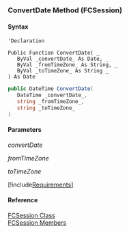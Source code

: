 ﻿### ConvertDate Method (FCSession)

#### Syntax

```vbnet
'Declaration

Public Function ConvertDate( _
   ByVal _convertDate_ As Date, _
   ByVal _fromTimeZone_ As String, _
   ByVal _toTimeZone_ As String _
) As Date
```

```csharp
public DateTime ConvertDate( 
   DateTime _convertDate_,
   string _fromTimeZone_,
   string _toTimeZone_
)
```

#### Parameters

_convertDate_

_fromTimeZone_

_toTimeZone_

[!include[Requirements](../partials/requirements.md)]

#### Reference

[FCSession Class](FChoice.Foundation.Clarify.Compatibility~FChoice.Foundation.Clarify.Compatibility.FCSession.md)  
[FCSession Members](FChoice.Foundation.Clarify.Compatibility~FChoice.Foundation.Clarify.Compatibility.FCSession_members.md)